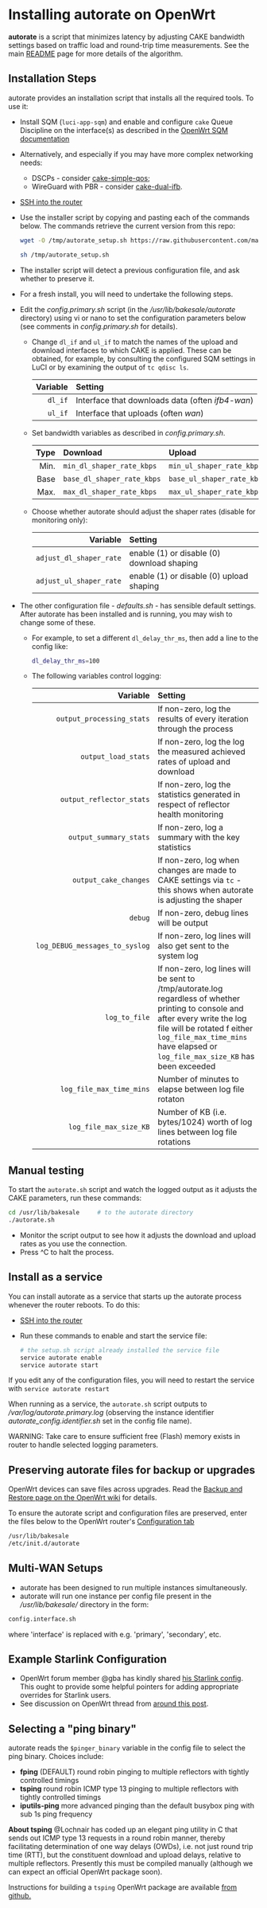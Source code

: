 # Installing autorate on OpenWrt

**autorate** is a script that minimizes latency by adjusting CAKE
bandwidth settings based on traffic load and round-trip time
measurements. See the main [README](./README.md) page for more details
of the algorithm.

## Installation Steps

autorate provides an installation script that installs all the
required tools. To use it:

- Install SQM (`luci-app-sqm`) and enable and configure `cake` Queue
  Discipline on the interface(s) as described in the
  [OpenWrt SQM documentation](https://openwrt.org/docs/guide-user/network/traffic-shaping/sqm)

- Alternatively, and especially if you may have more complex
  networking needs:

  - DSCPs - consider
    [cake-simple-qos](https://github.com/lynxthecat/cake-qos-simple);
  - WireGuard with PBR - consider
    [cake-dual-ifb](https://github.com/lynxthecat/cake-dual-ifb).

- [SSH into the router](https://openwrt.org/docs/guide-quick-start/sshadministration)

- Use the installer script by copying and pasting each of the commands
  below. The commands retrieve the current version from this repo:

  ```bash
  wget -O /tmp/autorate_setup.sh https://raw.githubusercontent.com/mattytap/bakesale/main/usr/lib/bakesale/setup_autorate.sh

  sh /tmp/autorate_setup.sh
  
  ```

- The installer script will detect a previous configuration file, and
  ask whether to preserve it.

- For a fresh install, you will need to undertake the following steps.

- Edit the _config.primary.sh_ script (in the _/usr/lib/bakesale/autorate_
  directory) using vi or nano to set the configuration parameters
  below (see comments in _config.primary.sh_ for details).

  - Change `dl_if` and `ul_if` to match the names of the upload and
    download interfaces to which CAKE is applied. These can be
    obtained, for example, by consulting the configured SQM settings
    in LuCI or by examining the output of `tc qdisc ls`.

    | Variable | Setting                                          |
    | -------: | :----------------------------------------------- |
    |  `dl_if` | Interface that downloads data (often _ifb4-wan_) |
    |  `ul_if` | Interface that uploads (often _wan_)             |

  - Set bandwidth variables as described in _config.primary.sh_.

    | Type | Download                   | Upload                     |
    | ---: | :------------------------- | :------------------------- |
    | Min. | `min_dl_shaper_rate_kbps`  | `min_ul_shaper_rate_kbps`  |
    | Base | `base_dl_shaper_rate_kbps` | `base_ul_shaper_rate_kbps` |
    | Max. | `max_dl_shaper_rate_kbps`  | `max_ul_shaper_rate_kbps`  |

  - Choose whether autorate should adjust the shaper rates
    (disable for monitoring only):

    |                Variable | Setting                                    |
    | ----------------------: | :----------------------------------------- |
    | `adjust_dl_shaper_rate` | enable (1) or disable (0) download shaping |
    | `adjust_ul_shaper_rate` | enable (1) or disable (0) upload shaping   |

- The other configuration file - _defaults.sh_ - has sensible default
  settings. After autorate has been installed and is running, you
  may wish to change some of these.

  - For example, to set a different `dl_delay_thr_ms`, then add a line
    to the config like:

    ```bash
    dl_delay_thr_ms=100
    ```

  - The following variables control logging:

    |                       Variable | Setting                                                                                                                                                                                                                                               |
    | -----------------------------: | :---------------------------------------------------------------------------------------------------------------------------------------------------------------------------------------------------------------------------------------------------- |
    |      `output_processing_stats` | If non-zero, log the results of every iteration through the process                                                                                                                                                                                   |
    |            `output_load_stats` | If non-zero, log the log the measured achieved rates of upload and download                                                                                                                                                                           |
    |       `output_reflector_stats` | If non-zero, log the statistics generated in respect of reflector health monitoring                                                                                                                                                                   |
    |         `output_summary_stats` | If non-zero, log a summary with the key statistics                                                                                                                                                                                |
    |          `output_cake_changes` | If non-zero, log when changes are made to CAKE settings via `tc` - this shows when autorate is adjusting the shaper                                                                                                                              |
    |                        `debug` | If non-zero, debug lines will be output                                                                                                                                                                                                               |
    | `log_DEBUG_messages_to_syslog` | If non-zero, log lines will also get sent to the system log                                                                                                                                                                                           |
    |                  `log_to_file` | If non-zero, log lines will be sent to /tmp/autorate.log regardless of whether printing to console and after every write the log file will be rotated f either `log_file_max_time_mins` have elapsed or `log_file_max_size_KB` has been exceeded |
    |       `log_file_max_time_mins` | Number of minutes to elapse between log file rotaton                                                                                                                                                                                                  |
    |         `log_file_max_size_KB` | Number of KB (i.e. bytes/1024) worth of log lines between log file rotations                                                                                                                                                                          |

## Manual testing

To start the `autorate.sh` script and watch the logged output as
it adjusts the CAKE parameters, run these commands:

```bash
cd /usr/lib/bakesale     # to the autorate directory
./autorate.sh
```

- Monitor the script output to see how it adjusts the download and
  upload rates as you use the connection.
- Press ^C to halt the process.

## Install as a service

You can install autorate as a service that starts up the autorate
process whenever the router reboots. To do this:

- [SSH into the router](https://openwrt.org/docs/guide-quick-start/sshadministration)

- Run these commands to enable and start the service file:

  ```bash
  # the setup.sh script already installed the service file
  service autorate enable
  service autorate start
  
  ```

If you edit any of the configuration files, you will need to restart
the service with `service autorate restart`

When running as a service, the `autorate.sh` script outputs to
_/var/log/autorate.primary.log_ (observing the instance
identifier _autorate_config.identifier.sh_ set in the config file
name).

WARNING: Take care to ensure sufficient free (Flash) memory exists in
router to handle selected logging parameters.

## Preserving autorate files for backup or upgrades

OpenWrt devices can save files across upgrades. Read the
[Backup and Restore page on the OpenWrt wiki](https://openwrt.org/docs/guide-user/troubleshooting/backup_restore#customize_and_verify)
for details.

To ensure the autorate script and configuration files are
preserved, enter the files below to the OpenWrt router's
[Configuration tab](https://openwrt.org/docs/guide-user/troubleshooting/backup_restore#back_up)

```bash
/usr/lib/bakesale
/etc/init.d/autorate
```

## Multi-WAN Setups

- autorate has been designed to run multiple instances
  simultaneously.
- autorate will run one instance per config file present in the
  _/usr/lib/bakesale/_ directory in the form:

```bash
config.interface.sh
```

where 'interface' is replaced with e.g. 'primary', 'secondary', etc.

## Example Starlink Configuration

- OpenWrt forum member @gba has kindly shared
  [his Starlink config](Example_Starlink_config.sh). This ought to
  provide some helpful pointers for adding appropriate overrides for
  Starlink users.
- See discussion on OpenWrt thread from
  [around this post](https://forum.openwrt.org/t/cake-w-adaptive-bandwidth/108848/3100?u=lynx).

## Selecting a "ping binary"

autorate reads the `$pinger_binary` variable in the config file
to select the ping binary. Choices include:

- **fping** (DEFAULT) round robin pinging to multiple reflectors with
  tightly controlled timings
- **tsping** round robin ICMP type 13 pinging to multiple reflectors
  with tightly controlled timings
- **iputils-ping** more advanced pinging than the default busybox ping
  with sub 1s ping frequency

**About tsping** @Lochnair has coded up an elegant ping utility in C
that sends out ICMP type 13 requests in a round robin manner, thereby
facilitating determination of one way delays (OWDs), i.e. not just
round trip time (RTT), but the constituent download and upload delays,
relative to multiple reflectors. Presently this must be compiled
manually (although we can expect an official OpenWrt package soon).

Instructions for building a `tsping` OpenWrt package are available
[from github.](https://github.com/Lochnair/tsping)
